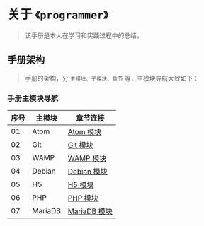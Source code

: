 # 关于 `《programmer》`

> 该手册是本人在学习和实践过程中的总结，

## 手册架构

> 手册的架构，分 `主模块、子模块、章节` 等，主模块导航大致如下：

### 手册主模块导航

| 序号 | 主模块  | 章节连接                            |
| ---- | ------- | ----------------------------------- |
| 01   | Atom    | [Atom 模块](./Atom/README.md)       |
| 02   | Git     | [Git 模块](./Git/README.md)         |
| 03   | WAMP    | [WAMP 模块](./WAMP/README.md)       |
| 04   | Debian  | [Debian 模块](./Debian/README.md)   |
| 05   | H5      | [H5 模块](./H5/README.md)           |
| 06   | PHP     | [PHP 模块](./PHP/README.md)         |
| 07   | MariaDB | [MariaDB 模块](./MariaDBREADME.md/) |
